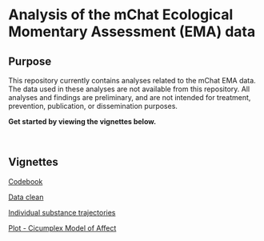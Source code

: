 <!-- README.md is generated from README.Rmd. Please edit that file -->
Analysis of the mChat Ecological Momentary Assessment (EMA) data
================================================================

Purpose
-------

This repository currently contains analyses related to the mChat EMA data. The data used in these analyses are not available from this repository. All analyses and findings are preliminary, and are not intended for treatment, prevention, publication, or dissemination purposes.

**Get started by viewing the vignettes below.**

 

Vignettes
---------

[Codebook](https://rawgit.com/mbcann01/mChatEMA/master/vignettes/codebook.html)

[Data clean](https://rawgit.com/mbcann01/mChatEMA/master/vignettes/data_clean.html)

[Individual substance trajectories](https://rawgit.com/mbcann01/mChatEMA/master/vignettes/lagged_mood.html)

[Plot - Cicumplex Model of Affect](https://rawgit.com/mbcann01/mChatEMA/master/vignettes/plot_circumplex_model_of_affect.html)
